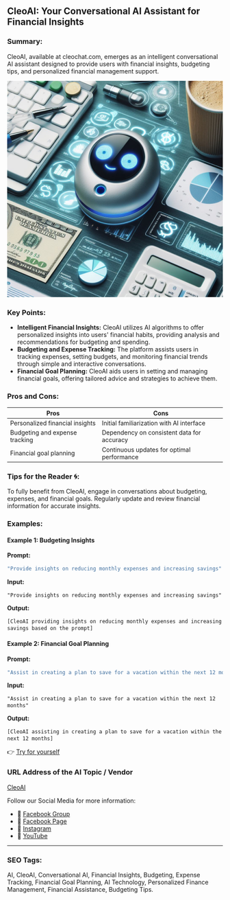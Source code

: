 ## CleoAI: Your Conversational AI Assistant for Financial Insights

### Summary:
CleoAI, available at cleochat.com, emerges as an intelligent conversational AI assistant designed to provide users with financial insights, budgeting tips, and personalized financial management support.

<img src="cleoai.webp" alt="cleoai">

### Key Points:
- **Intelligent Financial Insights:** CleoAI utilizes AI algorithms to offer personalized insights into users' financial habits, providing analysis and recommendations for budgeting and spending.
- **Budgeting and Expense Tracking:** The platform assists users in tracking expenses, setting budgets, and monitoring financial trends through simple and interactive conversations.
- **Financial Goal Planning:** CleoAI aids users in setting and managing financial goals, offering tailored advice and strategies to achieve them.

### Pros and Cons:

| Pros                            | Cons                                      |
|---------------------------------|-------------------------------------------|
| Personalized financial insights | Initial familiarization with AI interface  |
| Budgeting and expense tracking  | Dependency on consistent data for accuracy |
| Financial goal planning         | Continuous updates for optimal performance |

### Tips for the Reader 🌀:
To fully benefit from CleoAI, engage in conversations about budgeting, expenses, and financial goals. Regularly update and review financial information for accurate insights.

### Examples:

#### Example 1: Budgeting Insights
**Prompt:**
```dart
"Provide insights on reducing monthly expenses and increasing savings"
```
**Input:**
```
"Provide insights on reducing monthly expenses and increasing savings"
```
**Output:**
```
[CleoAI providing insights on reducing monthly expenses and increasing savings based on the prompt]
```

#### Example 2: Financial Goal Planning
**Prompt:**
```dart
"Assist in creating a plan to save for a vacation within the next 12 months"
```
**Input:**
```
"Assist in creating a plan to save for a vacation within the next 12 months"
```
**Output:**
```
[CleoAI assisting in creating a plan to save for a vacation within the next 12 months]
```

👉 <a href="https://cleochat.com/" target="_blank">Try for yourself</a>

### URL Address of the AI Topic / Vendor
<a href="https://cleochat.com/" target="_blank">CleoAI</a>

Follow our Social Media for more information:
- 📘 <a href="https://www.facebook.com/groups/trionxai" target="_blank">Facebook Group</a>
- 📄 <a href="https://www.facebook.com/ai.trionxai" target="_blank">Facebook Page</a>
- 📸 <a href="https://www.instagram.com/trionxai/" target="_blank">Instagram</a>
- 🎥 <a href="https://www.youtube.com/@robotdocs/" target="_blank">YouTube</a>

<hr>

### SEO Tags:
AI, CleoAI, Conversational AI, Financial Insights, Budgeting, Expense Tracking, Financial Goal Planning, AI Technology, Personalized Finance Management, Financial Assistance, Budgeting Tips.